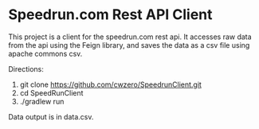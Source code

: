 # Speedrun.com Rest API Client

This project is a client for the speedrun.com rest api.  It accesses raw data from the api using the Feign library, and saves the data as a csv file using apache commons csv.

Directions:
1. git clone https://github.com/cwzero/SpeedrunClient.git
2. cd SpeedRunClient
3. ./gradlew run

Data output is in data.csv.
